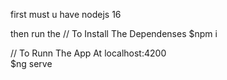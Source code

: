 first must u have nodejs 16

then run the 
 // To Install The Dependenses
 $npm i
 
 // To Runn  The App At localhost:4200   
 $ng serve 
